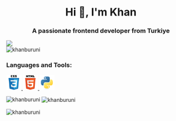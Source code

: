 <h1 align="center">Hi 👋, I'm Khan</h1>
<h3 align="center">A passionate frontend developer from Turkiye</h3>
<img aling= alt="reverse flash" width="900" src="https://github.com/khanburuni/khanburuni/assets/145426882/68fefe81-6188-489d-b74c-ae6f40136e23"

<p align="left"> <img src="https://komarev.com/ghpvc/?username=khanburuni&label=Profile%20views&color=0e75b6&style=flat" alt="khanburuni" /> </p>

<p align="left">
</p>

<h3 align="left">Languages and Tools:</h3>
<p align="left"> <a href="https://www.w3schools.com/css/" target="_blank" rel="noreferrer"> <img src="https://raw.githubusercontent.com/devicons/devicon/master/icons/css3/css3-original-wordmark.svg" alt="css3" width="40" height="40"/> </a> <a href="https://www.w3.org/html/" target="_blank" rel="noreferrer"> <img src="https://raw.githubusercontent.com/devicons/devicon/master/icons/html5/html5-original-wordmark.svg" alt="html5" width="40" height="40"/> </a> <a href="https://www.python.org" target="_blank" rel="noreferrer"> <img src="https://raw.githubusercontent.com/devicons/devicon/master/icons/python/python-original.svg" alt="python" width="40" height="40"/> </a> </p>

<p><img align="left" src="https://github-readme-stats.vercel.app/api/top-langs?username=khanburuni&show_icons=true&locale=en&layout=compact" alt="khanburuni" /></p>

<p>&nbsp;<img align="center" src="https://github-readme-stats.vercel.app/api?username=khanburuni&show_icons=true&locale=en" alt="khanburuni" /></p>

<p><img align="center" src="https://github-readme-streak-stats.herokuapp.com/?user=khanburuni&" alt="khanburuni" /></p>
